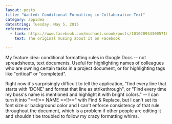 ```yaml
---
layout: posts
title: "Wanted: Conditional Formatting in Collaborative Text"
category: appidea
datestring: Tuesday, May 5, 2015
references:
  - link: https://www.facebook.com/michael.snook/posts/10102094430057186
    text: The original musing about it on Facebook

---
```


My feature idea: conditional formatting rules in Google Docs \-\- not spreadsheets, text documents. Useful for highlighting names of colleagues who are owning certain tasks in a project document, or for highlighting tags like \"critical\" or \"completed\".

Right now it\'s surprisingly difficult to tell the application, \"find every line that starts with \'DONE\' and format that line as strikethrough\", or \"Find every time my boss\'s name is mentioned and highlight it with bright colors.\" \-\- I can turn it into \"==!!== NAME ==!!==\" with Find & Replace, but I can\'t set its font size or background color and I can\'t enforce consistency of that rule throughout the document, which is a problem if other people are editing it and shouldn\'t be troubled to follow my crazy formatting whims.
